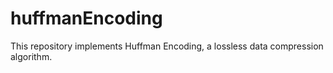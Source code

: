 # huffmanEncoding
This repository implements Huffman Encoding, a lossless data compression algorithm.
